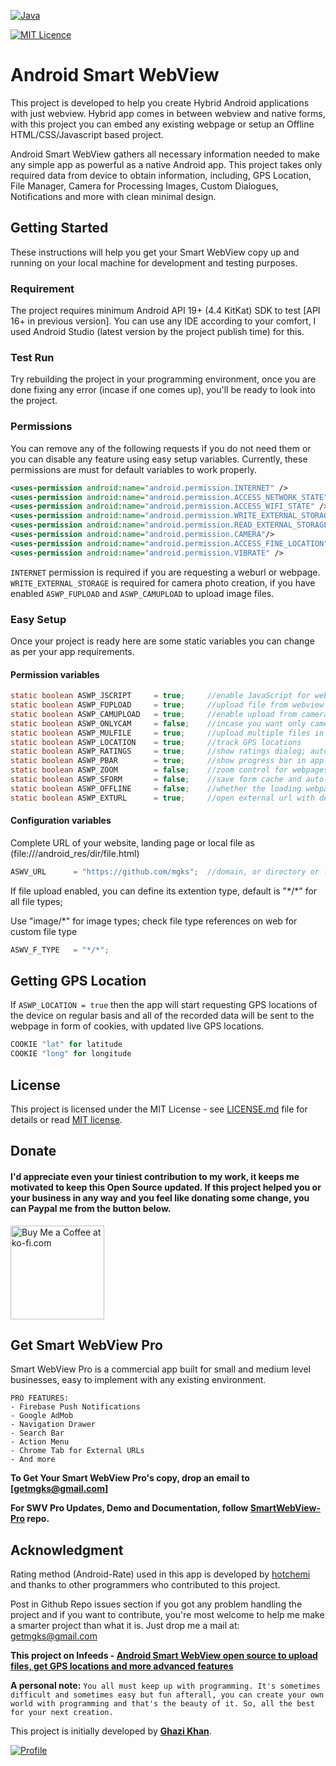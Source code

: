 [![Java](https://forthebadge.com/images/badges/made-with-java.svg)](https://github.com/mgks/Android-SmartWebView)

[![MIT Licence](https://badges.frapsoft.com/os/mit/mit.svg?v=103)](https://opensource.org/licenses/mit-license.php)

# Android Smart WebView
This project is developed to help you create Hybrid Android applications with just webview. Hybrid app comes in between webview and native forms, with this project you can embed any existing webpage or setup an Offline HTML/CSS/Javascript based project.

Android Smart WebView gathers all necessary information needed to make any simple app as powerful as a native Android app. This project takes only required data from device to obtain information, including, GPS Location, File Manager, Camera for Processing Images, Custom Dialogues, Notifications and more with clean minimal design.

## Getting Started
These instructions will help you get your Smart WebView copy up and running on your local machine for development and testing purposes.

### Requirement
The project requires minimum Android API 19+ (4.4 KitKat) SDK to test [API 16+ in previous version]. You can use any IDE according to your comfort, I used Android Studio (latest version by the project publish time) for this.

### Test Run
Try rebuilding the project in your programming environment, once you are done fixing any error (incase if one comes up), you'll be ready to look into the project.

### Permissions
You can remove any of the following requests if you do not need them or you can disable any feature using easy setup variables. Currently, these permissions are must for default variables to work properly.
```xml
<uses-permission android:name="android.permission.INTERNET" />
<uses-permission android:name="android.permission.ACCESS_NETWORK_STATE" />
<uses-permission android:name="android.permission.ACCESS_WIFI_STATE" />
<uses-permission android:name="android.permission.WRITE_EXTERNAL_STORAGE"/>
<uses-permission android:name="android.permission.READ_EXTERNAL_STORAGE" />
<uses-permission android:name="android.permission.CAMERA"/>
<uses-permission android:name="android.permission.ACCESS_FINE_LOCATION" />
<uses-permission android:name="android.permission.VIBRATE" />
```
`INTERNET` permission is required if you are requesting a weburl or webpage.
`WRITE_EXTERNAL_STORAGE` is required for camera photo creation, if you have enabled `ASWP_FUPLOAD` and `ASWP_CAMUPLOAD` to upload image files.

### Easy Setup
Once your project is ready here are some static variables you can change as per your app requirements.

#### Permission variables
```java
static boolean ASWP_JSCRIPT     = true;     //enable JavaScript for webview
static boolean ASWP_FUPLOAD     = true;     //upload file from webview
static boolean ASWP_CAMUPLOAD   = true;     //enable upload from camera for photos
static boolean ASWP_ONLYCAM	    = false;	//incase you want only camera files to upload
static boolean ASWP_MULFILE     = true;     //upload multiple files in webview
static boolean ASWP_LOCATION    = true;     //track GPS locations
static boolean ASWP_RATINGS     = true;     //show ratings dialog; auto configured, edit method get_rating() for customizations
static boolean ASWP_PBAR        = true;     //show progress bar in app
static boolean ASWP_ZOOM        = false;    //zoom control for webpages view
static boolean ASWP_SFORM       = false;    //save form cache and auto-fill information
static boolean ASWP_OFFLINE     = false;    //whether the loading webpages are offline or online
static boolean ASWP_EXTURL      = true;     //open external url with default browser instead of app webview
```

#### Configuration variables
Complete URL of your website, landing page or local file as (file:///android_res/dir/file.html)
```java
ASWV_URL      = "https://github.com/mgks";	//domain, or directory or locating to any root file
```

If file upload enabled, you can define its extention type, default is "\*/\*" for all file types;

Use "image/*" for image types; check file type references on web for custom file type
```java
ASWV_F_TYPE   = "*/*";
```

## Getting GPS Location
If `ASWP_LOCATION = true` then the app will start requesting GPS locations of the device on regular basis and all of the recorded data will be sent to the webpage in form of cookies, with updated live GPS locations.
```java
COOKIE "lat" for latitude
COOKIE "long" for longitude
```

## License
This project is licensed under the MIT License - see [LICENSE.md](LICENSE.md) file for details or read [MIT license](https://opensource.org/licenses/MIT).

## Donate
#### I'd appreciate even your tiniest contribution to my work, it keeps me motivated to keep this Open Source updated. If this project helped you or your business in any way and you feel like donating some change, you can Paypal me from the button below.

<a href="https://ko-fi.com/Z8Z4BPQ6" target="_blank" title="Buy me a Coffee"><img width="150" style="border:0px;width:150px;" src="https://az743702.vo.msecnd.net/cdn/kofi2.png?v=0" border="0" alt="Buy Me a Coffee at ko-fi.com" /></a>

## Get Smart WebView Pro
Smart WebView Pro is a commercial app built for small and medium level businesses, easy to implement with any existing environment.
```
PRO FEATURES:
- Firebase Push Notifications
- Google AdMob
- Navigation Drawer
- Search Bar
- Action Menu
- Chrome Tab for External URLs
- And more
```
**To Get Your Smart WebView Pro's copy, drop an email to [getmgks@gmail.com]**

**For SWV Pro Updates, Demo and Documentation, follow [SmartWebView-Pro](https://github.com/mgks/SmartWebView-Pro) repo.**

## Acknowledgment
Rating method (Android-Rate) used in this app is developed by [hotchemi](https://github.com/hotchemi) and thanks to other programmers who contributed to this project.

Post in Github Repo issues section if you got any problem handling the project and if you want to contribute, you're most welcome to help me make a smarter project than what it is.
Just drop me a mail at: [getmgks@gmail.com](mailto:getmgks@gmail.com)

**This project on Infeeds - [Android Smart WebView open source to upload files, get GPS locations and more advanced features](https://infeeds.com/d/CODEmgks/25019/android-smart-webview-open-source-upload)**

**A personal note:** `You all must keep up with programming. It's sometimes difficult and sometimes easy but fun afterall, you can create your own world with programming and that's the beauty of it. So, all the best for your next creation.`

This project is initially developed by **[Ghazi Khan](https://mgks.infeeds.com)**.

[![Profile](https://forthebadge.com/images/badges/built-with-love.svg)](https://github.com/mgks)
